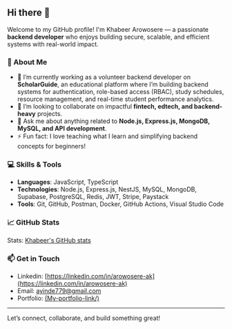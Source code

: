 ## Hi there 👋

Welcome to my GitHub profile! I'm Khabeer Arowosere — a passionate **backend developer** who enjoys building secure, scalable, and efficient systems with real-world impact.

### 🚀 About Me
- 🔭 I’m currently working as a volunteer backend developer on **ScholarGuide**, an educational platform where I’m building backend systems for authentication, role-based access (RBAC), study schedules, resource management, and real-time student performance analytics.
- 👯 I’m looking to collaborate on impactful **fintech, edtech, and backend-heavy** projects.
- 💬 Ask me about anything related to **Node.js, Express.js, MongoDB, MySQL, and API development**.
- ⚡ Fun fact: I love teaching what I learn and simplifying backend concepts for beginners!

### 💻 Skills & Tools
- **Languages**: JavaScript, TypeScript
- **Technologies**: Node.js, Express.js, NestJS, MySQL, MongoDB, Supabase, PostgreSQL, Redis, JWT, Stripe, Paystack
- **Tools**: Git, GitHub, Postman, Docker, GitHub Actions, Visual Studio Code

### 📈 GitHub Stats
Stats: [Khabeer's GitHub stats](https://github-readme-stats.vercel.app/api?username=maxim-ld&show_icons=true&theme=radical)

### 📫 Get in Touch
- Linkedin: [https://linkedin.com/in/arowosere-ak](https://linkedin.com/in/arowosere-ak)
- Email: [ayinde779@gmail.com](mailto:ayinde779@gmail.com)
- Portfolio: [(My-portfolio-link/)](https://arowosere-abdulkhabeer-portfolio.vercel.app)

---

Let’s connect, collaborate, and build something great!

